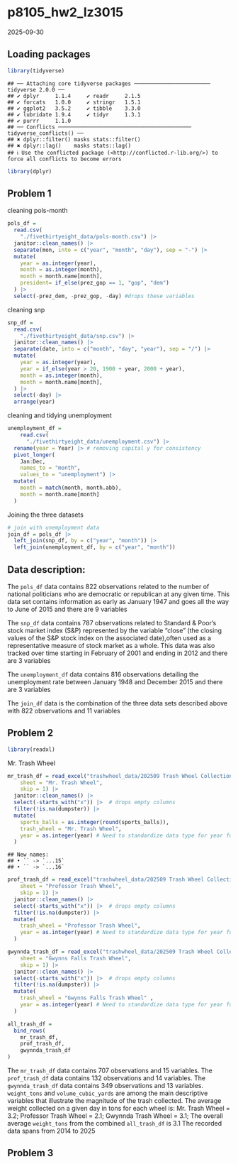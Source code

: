 p8105_hw2_lz3015
================
2025-09-30

## Loading packages

``` r
library(tidyverse)
```

    ## ── Attaching core tidyverse packages ──────────────────────── tidyverse 2.0.0 ──
    ## ✔ dplyr     1.1.4     ✔ readr     2.1.5
    ## ✔ forcats   1.0.0     ✔ stringr   1.5.1
    ## ✔ ggplot2   3.5.2     ✔ tibble    3.3.0
    ## ✔ lubridate 1.9.4     ✔ tidyr     1.3.1
    ## ✔ purrr     1.1.0     
    ## ── Conflicts ────────────────────────────────────────── tidyverse_conflicts() ──
    ## ✖ dplyr::filter() masks stats::filter()
    ## ✖ dplyr::lag()    masks stats::lag()
    ## ℹ Use the conflicted package (<http://conflicted.r-lib.org/>) to force all conflicts to become errors

``` r
library(dplyr)
```

## Problem 1

cleaning pols-month

``` r
pols_df = 
  read.csv(
    "./fivethirtyeight_data/pols-month.csv") |> 
  janitor::clean_names() |> 
  separate(mon, into = c("year", "month", "day"), sep = "-") |> 
  mutate(
    year = as.integer(year),
    month = as.integer(month),
    month = month.name[month], 
    president= if_else(prez_gop == 1, "gop", "dem")
  ) |> 
  select(-prez_dem, -prez_gop, -day) #drops these variables
```

cleaning snp

``` r
snp_df = 
  read.csv(
    "./fivethirtyeight_data/snp.csv") |> 
  janitor::clean_names() |> 
  separate(date, into = c("month", "day", "year"), sep = "/") |> 
  mutate(
    year = as.integer(year),
    year = if_else(year > 20, 1900 + year, 2000 + year),
    month = as.integer(month),
    month = month.name[month], 
  ) |> 
  select(-day) |> 
  arrange(year)
```

cleaning and tidying unemployment

``` r
unemployment_df = 
    read.csv(
      "./fivethirtyeight_data/unemployment.csv") |>
  rename(year = Year) |> # removing capital y for consistency
  pivot_longer(
    Jan:Dec,
    names_to = "month",
    values_to = "unemployment") |> 
  mutate(
    month = match(month, month.abb),
    month = month.name[month]
  )
```

Joining the three datasets

``` r
# join with unemployment data
join_df = pols_df |>
  left_join(snp_df, by = c("year", "month")) |>
  left_join(unemployment_df, by = c("year", "month"))
```

## Data description:

The `pols_df` data contains 822 observations related to the number of
national politicians who are democratic or republican at any given time.
This data set contains information as early as January 1947 and goes all
the way to June of 2015 and there are 9 variables

The `snp_df` data contains 787 observations related to Standard & Poor’s
stock market index (S&P) represented by the variable “close” (the
closing values of the S&P stock index on the associated date),often used
as a representative measure of stock market as a whole. This data was
also tracked over time starting in February of 2001 and ending in 2012
and there are 3 variables

The `unemployment_df` data contains 816 observations detailing the
unemployment rate between January 1948 and December 2015 and there are 3
variables

The `join_df` data is the combination of the three data sets described
above with 822 observations and 11 variables

## Problem 2

``` r
library(readxl)
```

Mr. Trash Wheel

``` r
mr_trash_df = read_excel("trashwheel_data/202509 Trash Wheel Collection Data.xlsx",
    sheet = "Mr. Trash Wheel",
    skip = 1) |> 
  janitor::clean_names() |> 
  select(-starts_with("x")) |>  # drops empty columns
  filter(!is.na(dumpster)) |>
  mutate(
    sports_balls = as.integer(round(sports_balls)),
    trash_wheel = "Mr. Trash Wheel",
    year = as.integer(year) # Need to standardize data type for year for future joins
  )
```

    ## New names:
    ## • `` -> `...15`
    ## • `` -> `...16`

``` r
prof_trash_df = read_excel("trashwheel_data/202509 Trash Wheel Collection Data.xlsx",
    sheet = "Professor Trash Wheel",
    skip = 1) |> 
  janitor::clean_names() |> 
  select(-starts_with("x")) |>  # drops empty columns
  filter(!is.na(dumpster)) |>
  mutate(
    trash_wheel = "Professor Trash Wheel",
    year = as.integer(year) # Need to standardize data type for year for future joins
  )
```

``` r
gwynnda_trash_df = read_excel("trashwheel_data/202509 Trash Wheel Collection Data.xlsx",
    sheet = "Gwynns Falls Trash Wheel",
    skip = 1) |> 
  janitor::clean_names() |> 
  select(-starts_with("x")) |>  # drops empty columns
  filter(!is.na(dumpster)) |>
  mutate(
    trash_wheel = "Gwynns Falls Trash Wheel" ,
    year = as.integer(year) # Need to standardize data type for year for future joins
  )
```

``` r
all_trash_df = 
  bind_rows(
    mr_trash_df,
    prof_trash_df,
    gwynnda_trash_df
)
```

The `mr_trash_df` data contains 707 observations and 15 variables. The
`prof_trash_df` data contains 132 observations and 14 variables. The
`gwynnda_trash_df` data contains 349 observations and 13 variables.
`weight_tons` and `volume_cubic_yards` are among the main descriptive
variables that illustrate the magnitude of the trash collected. The
average weight collected on a given day in tons for each wheel is:
Mr. Trash Wheel = 3.2; Professor Trash Wheel = 2.1; Gwynnda Trash Wheel
= 3.1; The overall average `weight_tons` from the combined
`all_trash_df` is 3.1 The recorded data spans from 2014 to 2025

## Problem 3
